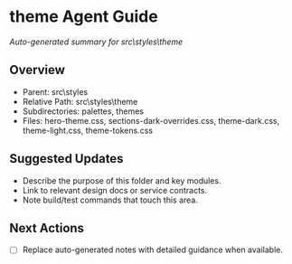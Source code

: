 ﻿# theme Agent Guide
*Auto-generated summary for src\styles\theme*

## Overview
- Parent: src\styles
- Relative Path: src\styles\theme
- Subdirectories: palettes, themes
- Files: hero-theme.css, sections-dark-overrides.css, theme-dark.css, theme-light.css, theme-tokens.css

## Suggested Updates
- Describe the purpose of this folder and key modules.
- Link to relevant design docs or service contracts.
- Note build/test commands that touch this area.

## Next Actions
- [ ] Replace auto-generated notes with detailed guidance when available.
